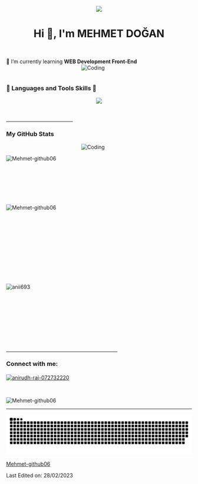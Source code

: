 <p align="center"><img src="https://i.imgur.com/A6bWGFl.gif"/>

<h1 align="center">Hi 👋, I'm MEHMET DOĞAN</h1>




<p align="left"> <a href="https://twitter.com/" target="blank"><img src="https://img.shields.io/twitter/follow/?logo=twitter&style=for-the-badge" alt="" /></a> </p>

🌱 I’m currently learning **WEB Development Front-End**
<img align="right" alt="Coding" width="300" src="https://i.pinimg.com/originals/81/17/8b/81178b47a8598f0c81c4799f2cdd4057.gif">


<br>
<h3 align="left">🚀 Languages and Tools Skills 🚀</h3>
<p align="center">
  <a href="https://skillicons.dev">
    <img src="https://skillicons.dev/icons?i=html,css,js,react,redux,py,bootstrap,tailwind,materialui,sass,firebase,git,github,linux,nodejs,vscode" />
  </a>
</p>

<br>


<hr width="36%" >

<h3>My GitHub Stats</h3>
<img align="right" alt="Coding" width="300" src="https://cdn.dribbble.com/users/1277312/screenshots/14733298/media/39b1045e593737587dd60e42c8422d1f.gif" >
<br>


<p><img align="left" src="https://github-readme-stats.vercel.app/api/top-langs?username=Mehmet-github06&show_icons=true&theme=dark&locale=en&layout=compact" alt="Mehmet-github06" /></p>

<br><br><br><br><br><br><br>
<p>&nbsp;<img align="left" src="https://github-readme-stats.vercel.app/api?username=Mehmet-github06&show_icons=true&theme=dark&locale=en" alt="Mehmet-github06" /></p>
<br><br><br><br><br><br><br><br><br><br>

<p><img align="left" src="https://github-readme-streak-stats.herokuapp.com/?user=Mehmet-github06&theme=dark" alt="anii693" /></p>
<br><br><br><br><br><br><br><br><br><br>
<hr width="60%" >
<h3 align="left">Connect with me:</h3>
<p align="left">
<a href="https://www.linkedin.com/in/mehmet-do%C4%9Fan-1911a2222" target="blank"><img align="center" src="https://raw.githubusercontent.com/rahuldkjain/github-profile-readme-generator/master/src/images/icons/Social/linked-in-alt.svg" alt="anirudh-rai-072732220" height="30" width="40" /></a>


</p>
<br>
<p align="left"> <img src="https://komarev.com/ghpvc/?username=Mehmet-github06&label=Profile%20views&color=0e75b6&style=flat" alt="Mehmet-github06" /> </p>

------
<div align="center">
  <img  src="https://github.com/1999AZZAR/1999AZZAR/blob/main/resources/img/grid-snake.svg"
       alt="snake" /></a>
</div>


[Mehmet-github06](https://github.com/Mehmet-github06)

Last Edited on: 28/02/2023

